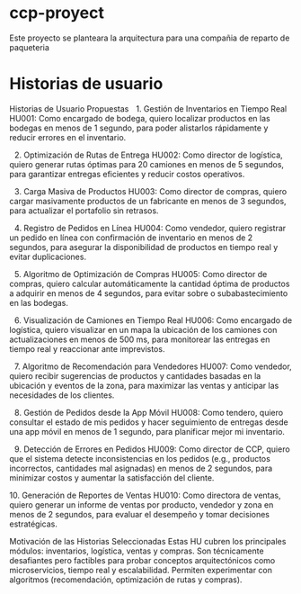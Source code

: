 # ccp-proyect
Este proyecto se planteara la arquitectura para una compañia de reparto de paqueteria


# Historias de usuario

Historias de Usuario Propuestas
 1.⁠ ⁠Gestión de Inventarios en Tiempo Real
HU001:
Como encargado de bodega,
quiero localizar productos en las bodegas en menos de 1 segundo,
para poder alistarlos rápidamente y reducir errores en el inventario.

 2.⁠ ⁠Optimización de Rutas de Entrega
HU002:
Como director de logística,
quiero generar rutas óptimas para 20 camiones en menos de 5 segundos,
para garantizar entregas eficientes y reducir costos operativos.

 3.⁠ ⁠Carga Masiva de Productos
HU003:
Como director de compras,
quiero cargar masivamente productos de un fabricante en menos de 3 segundos,
para actualizar el portafolio sin retrasos.

 4.⁠ ⁠Registro de Pedidos en Línea
HU004:
Como vendedor,
quiero registrar un pedido en línea con confirmación de inventario en menos de 2 segundos,
para asegurar la disponibilidad de productos en tiempo real y evitar duplicaciones.

 5.⁠ ⁠Algoritmo de Optimización de Compras
HU005:
Como director de compras,
quiero calcular automáticamente la cantidad óptima de productos a adquirir en menos de 4 segundos,
para evitar sobre o subabastecimiento en las bodegas.

 6.⁠ ⁠Visualización de Camiones en Tiempo Real
HU006:
Como encargado de logística,
quiero visualizar en un mapa la ubicación de los camiones con actualizaciones en menos de 500 ms,
para monitorear las entregas en tiempo real y reaccionar ante imprevistos.

 7.⁠ ⁠Algoritmo de Recomendación para Vendedores
HU007:
Como vendedor,
quiero recibir sugerencias de productos y cantidades basadas en la ubicación y eventos de la zona,
para maximizar las ventas y anticipar las necesidades de los clientes.

 8.⁠ ⁠Gestión de Pedidos desde la App Móvil
HU008:
Como tendero,
quiero consultar el estado de mis pedidos y hacer seguimiento de entregas desde una app móvil en menos de 1 segundo,
para planificar mejor mi inventario.

 9.⁠ ⁠Detección de Errores en Pedidos
HU009:
Como director de CCP,
quiero que el sistema detecte inconsistencias en los pedidos (e.g., productos incorrectos, cantidades mal asignadas) en menos de 2 segundos,
para minimizar costos y aumentar la satisfacción del cliente.

10.⁠ ⁠Generación de Reportes de Ventas
HU010:
Como directora de ventas,
quiero generar un informe de ventas por producto, vendedor y zona en menos de 2 segundos,
para evaluar el desempeño y tomar decisiones estratégicas.

Motivación de las Historias Seleccionadas
Estas HU cubren los principales módulos: inventarios, logística, ventas y compras.
Son técnicamente desafiantes pero factibles para probar conceptos arquitectónicos como microservicios, tiempo real y escalabilidad.
Permiten experimentar con algoritmos (recomendación, optimización de rutas y compras).
